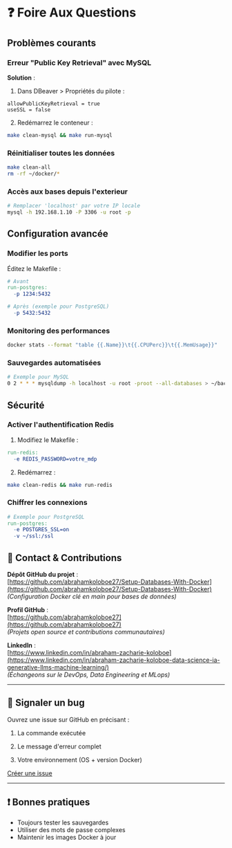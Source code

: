 # ❓ Foire Aux Questions

## Problèmes courants

### Erreur "Public Key Retrieval" avec MySQL
**Solution** :  
1. Dans DBeaver > Propriétés du pilote :
```properties
allowPublicKeyRetrieval = true  
useSSL = false  
```
2. Redémarrez le conteneur :
```bash
make clean-mysql && make run-mysql
```

### Réinitialiser toutes les données
```bash
make clean-all
rm -rf ~/docker/*
```

### Accès aux bases depuis l'exterieur
```bash
# Remplacer 'localhost' par votre IP locale
mysql -h 192.168.1.10 -P 3306 -u root -p
```

## Configuration avancée

### Modifier les ports
Éditez le Makefile :
```makefile
# Avant
run-postgres:
  -p 1234:5432

# Après (exemple pour PostgreSQL)
  -p 5432:5432
```

### Monitoring des performances
```bash
docker stats --format "table {{.Name}}\t{{.CPUPerc}}\t{{.MemUsage}}"
```

### Sauvegardes automatisées
```bash
# Exemple pour MySQL
0 2 * * * mysqldump -h localhost -u root -proot --all-databases > ~/backups/mysql_$(date +\%F).sql
```

## Sécurité

### Activer l'authentification Redis
1. Modifiez le Makefile :
```makefile
run-redis:
  -e REDIS_PASSWORD=votre_mdp
```
2. Redémarrez :
```bash
make clean-redis && make run-redis
```

### Chiffrer les connexions
```makefile
# Exemple pour PostgreSQL
run-postgres:
  -e POSTGRES_SSL=on
  -v ~/ssl:/ssl
```

## 🔗 Contact & Contributions

**Dépôt GitHub du projet** :  
[https://github.com/abrahamkoloboe27/Setup-Databases-With-Docker](https://github.com/abrahamkoloboe27/Setup-Databases-With-Docker)  
*(Configuration Docker clé en main pour bases de données)*

**Profil GitHub** :  
[https://github.com/abrahamkoloboe27](https://github.com/abrahamkoloboe27)  
*(Projets open source et contributions communautaires)*

**LinkedIn** :  
[https://www.linkedin.com/in/abraham-zacharie-koloboe](https://www.linkedin.com/in/abraham-zacharie-koloboe-data-science-ia-generative-llms-machine-learning/)  
*(Échangeons sur le DevOps, Data Engineering et MLops)*

---

## 🐛 Signaler un bug
Ouvrez une issue sur GitHub en précisant :


1. La commande exécutée 
   
2. Le message d'erreur complet

3. Votre environnement (OS + version Docker)

[Créer une issue](https://github.com/abrahamkoloboe27/Setup-Databases-With-Docker/issues/new)

---

## ❗ Bonnes pratiques

- Toujours tester les sauvegardes  
- Utiliser des mots de passe complexes  
- Maintenir les images Docker à jour  